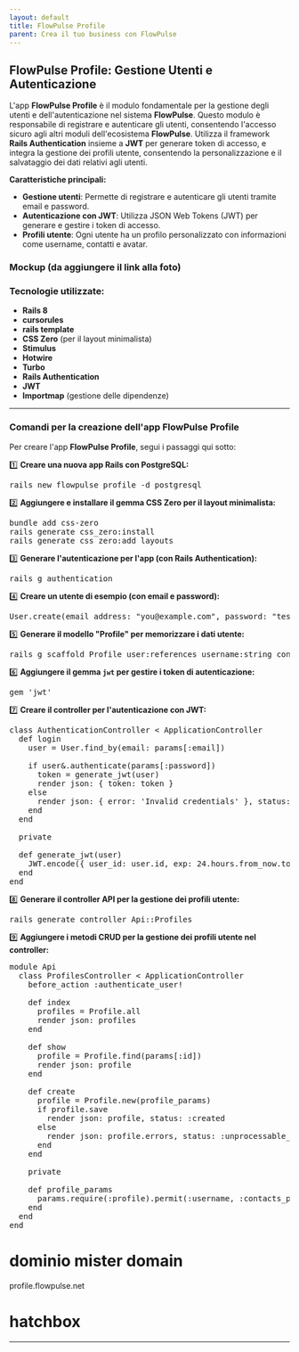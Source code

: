 ```yaml
---
layout: default
title: FlowPulse Profile
parent: Crea il tuo business con FlowPulse
---
```


## FlowPulse Profile: Gestione Utenti e Autenticazione

L'app **FlowPulse Profile** è il modulo fondamentale per la gestione degli utenti e dell'autenticazione nel sistema **FlowPulse**. Questo modulo è responsabile di registrare e autenticare gli utenti, consentendo l'accesso sicuro agli altri moduli dell'ecosistema **FlowPulse**. Utilizza il framework **Rails Authentication** insieme a **JWT** per generare token di accesso, e integra la gestione dei profili utente, consentendo la personalizzazione e il salvataggio dei dati relativi agli utenti.

**Caratteristiche principali:**

- **Gestione utenti**: Permette di registrare e autenticare gli utenti tramite email e password.
- **Autenticazione con JWT**: Utilizza JSON Web Tokens (JWT) per generare e gestire i token di accesso.
- **Profili utente**: Ogni utente ha un profilo personalizzato con informazioni come username, contatti e avatar.

### Mockup (da aggiungere il link alla foto)

### Tecnologie utilizzate:
- **Rails 8**
- **cursorules**
- **rails template**
- **CSS Zero** (per il layout minimalista)
- **Stimulus**
- **Hotwire** 
- **Turbo**
- **Rails Authentication**
- **JWT**
- **Importmap** (gestione delle dipendenze)

---





### Comandi per la creazione dell'app FlowPulse Profile

Per creare l'app **FlowPulse Profile**, segui i passaggi qui sotto:

1️⃣ **Creare una nuova app Rails con PostgreSQL:**

<pre>
rails new flowpulse_profile -d postgresql
</pre>

2️⃣ **Aggiungere e installare il gemma CSS Zero per il layout minimalista:**

<pre>
bundle add css-zero
rails generate css_zero:install
rails generate css_zero:add layouts
</pre>

3️⃣ **Generare l'autenticazione per l'app (con Rails Authentication):**

<pre>
rails g authentication
</pre>

4️⃣ **Creare un utente di esempio (con email e password):**

<pre>
User.create(email_address: "you@example.com", password: "test-password-123")
</pre>

5️⃣ **Generare il modello "Profile" per memorizzare i dati utente:**

<pre>
rails g scaffold Profile user:references username:string contacts_public:text avatar_img_url:string
</pre>

6️⃣ **Aggiungere il gemma `jwt` per gestire i token di autenticazione:**

<pre>
gem 'jwt'
</pre>

7️⃣ **Creare il controller per l'autenticazione con JWT:**

<pre>
class AuthenticationController < ApplicationController
  def login
    user = User.find_by(email: params[:email])

    if user&.authenticate(params[:password])
      token = generate_jwt(user)
      render json: { token: token }
    else
      render json: { error: 'Invalid credentials' }, status: :unauthorized
    end
  end

  private

  def generate_jwt(user)
    JWT.encode({ user_id: user.id, exp: 24.hours.from_now.to_i }, Rails.application.secret_key_base)
  end
end
</pre>

8️⃣ **Generare il controller API per la gestione dei profili utente:**

<pre>
rails generate controller Api::Profiles
</pre>

9️⃣ **Aggiungere i metodi CRUD per la gestione dei profili utente nel controller:**

<pre>
module Api
  class ProfilesController < ApplicationController
    before_action :authenticate_user!

    def index
      profiles = Profile.all
      render json: profiles
    end

    def show
      profile = Profile.find(params[:id])
      render json: profile
    end

    def create
      profile = Profile.new(profile_params)
      if profile.save
        render json: profile, status: :created
      else
        render json: profile.errors, status: :unprocessable_entity
      end
    end

    private

    def profile_params
      params.require(:profile).permit(:username, :contacts_public, :avatar_img_url)
    end
  end
end
</pre>


# dominio mister domain
profile.flowpulse.net

# hatchbox
---


